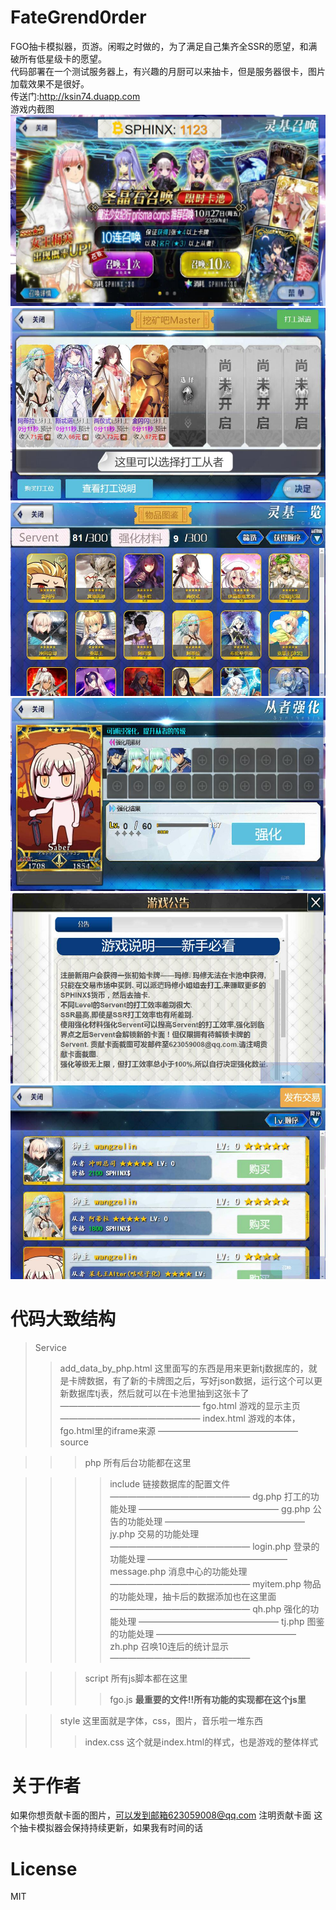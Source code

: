 # FateGrend0rder
FGO抽卡模拟器，页游。闲暇之时做的，为了满足自己集齐全SSR的愿望，和满破所有低星级卡的愿望。
<br/>
代码部署在一个测试服务器上，有兴趣的月厨可以来抽卡，但是服务器很卡，图片加载效果不是很好。
<br/>
传送门:http://ksin74.duapp.com
<br/>
游戏内截图
<br/>
![召唤](https://github.com/623059008/FateGrend0rder/raw/master/doc_images/zh.jpg)
![打工](https://github.com/623059008/FateGrend0rder/raw/master/doc_images/dg.jpg)
![图鉴](https://github.com/623059008/FateGrend0rder/raw/master/doc_images/tj.jpg)
![强化](https://github.com/623059008/FateGrend0rder/raw/master/doc_images/qh.jpg)
![公告](https://github.com/623059008/FateGrend0rder/raw/master/doc_images/gg.jpg)
![交易](https://github.com/623059008/FateGrend0rder/raw/master/doc_images/jy.jpg)

# 代码大致结构
>Service
>>add_data_by_php.html 这里面写的东西是用来更新tj数据库的，就是卡牌数据，有了新的卡牌图之后，写好json数据，运行这个可以更新数据库tj表，然后就可以在卡池里抽到这张卡了
————————————————
>>fgo.html 游戏的显示主页
————————————————
>>index.html 游戏的本体，fgo.html里的iframe来源
————————————————
>>source

>>>php  所有后台功能都在这里

>>>>include 链接数据库的配置文件
>————————————————
>>>>dg.php 打工的功能处理
>————————————————
>>>>gg.php 公告的功能处理
>————————————————
>>>>jy.php 交易的功能处理
>————————————————
>>>>login.php 登录的功能处理
>————————————————
>>>>message.php 消息中心的功能处理
>————————————————
>>>>myitem.php 物品的功能处理，抽卡后的数据添加也在这里面
>————————————————
>>>>qh.php 强化的功能处理
>————————————————
>>>>tj.php 图鉴的功能处理
>————————————————
>>>>zh.php 召唤10连后的统计显示
>————————————————

>>>script 所有js脚本都在这里
>>>>fgo.js **最重要的文件!!所有功能的实现都在这个js里**

>>style 这里面就是字体，css，图片，音乐啦一堆东西
>>>index.css 这个就是index.html的样式，也是游戏的整体样式


# 关于作者
如果你想贡献卡面的图片，可以发到邮箱623059008@qq.com
注明贡献卡面
这个抽卡模拟器会保持持续更新，如果我有时间的话

# License
MIT
